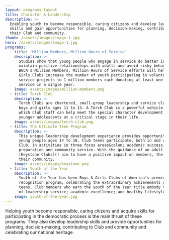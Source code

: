 ```yaml
---
layout: programs-layout
title: Character & Leadership
description: >-
  Enabling youth to become responsible, caring citizens and develop leadership
  skills and gain opportunities for planning, decision-making, contributing to
  their Club and community.
thumb: /assets/images/image-1.jpg
hero: /assets/images/image-1.jpg
programs:
  - title: 'Million Members, Million Hours of Service'
    description: >-
      Studies show that young people who engage in service do better in school,
      maintain positive relationships with adults and avoid risky behaviors.
      BGCA's Million Members, Million Hours of Service efforts will help Boys &
      Girls Clubs increase the number of youth participating in volunteer and
      service projects to 1 million members each donating at least one hour of
      service in a single year.
    image: assets/images/million-members.png
  - title: Torch Club
    description: >-
      Torch Clubs are chartered, small-group leadership and service clubs for
      boys and girls ages 11 to 13. A Torch Club is a powerful vehicle through
      which Club staff can help meet the special character development needs of
      younger adolescents at a critical stage in their life.
    image: assets/images/torch-club.png
  - title: The Ultimate Teen Program
    description: >-
      This unique leadership development experience provides opportunities for
      young people ages 14 to 18. Club teens participate, both in and out of the
      Club, in activities in three focus areas&colon; academic success, career
      preparation and community service. With the guidance of an adult advisor,
      [Keystone Clubs]() aim to have a positive impact on members, the Club and
      their community.
    image: assets/images/keystone.png
  - title: Youth of the Year
    description: >-
      Youth of the Year has been Boys & Girls Clubs of America’s premier
      recognition program, celebrating the extraordinary achievements of Club
      teens. Club members who earn the youth of the Year title embody the values
      of leadership service; academic excellence; and healthy lifestyles.
    image: youth-of-the-year.jpg
---
```


Helping youth become responsible, caring citizens and acquire skills for participating in the democratic process is the main thrust of these programs. They also develop leadership skills and provide opportunities for planning, decision-making, contributing to Club and community and celebrating our national heritage.
